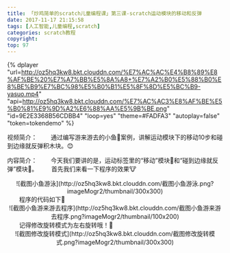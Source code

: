 ```yaml
---
title: 「炒鸡简单的scratch儿童编程课」第三课-scratch运动模块的移动和反弹
date: 2017-11-17 21:15:58
tags: [人工智能,儿童编程,scratch]
categories: scratch教程
copyright:
top: 97
---
```



{% dplayer "url=http://oz5hq3kw8.bkt.clouddn.com/%E7%AC%AC%E4%B8%89%E8%AF%BE%20%E7%A7%BB%E5%8A%A8+%E7%A2%B0%E5%88%B0%E8%BE%B9%E7%BC%98%E5%B0%B1%E5%8F%8D%E5%BC%B9-yasuo.mp4" "api=http://oz5hq3kw8.bkt.clouddn.com/%E7%AC%AC3%E8%AF%BE%E5%B0%81%E9%9D%A2%E6%88%AA%E5%9B%BE.png" "id=9E2E3368B56CDBB4" "loop=yes" "theme=#FADFA3" "autoplay=false" "token=tokendemo" %}

视频简介：
&#8195;&#8195;通过编写游来游去的小鱼🐠案例，讲解运动模块下的移动10步和碰到边缘就反弹积木块。😊

内容简介：
&#8195;&#8195;今天我们要讲的是，运动标签里的“移动”模块🚗和“碰到边缘就反弹”模块🐬。
&#8195;&#8195;首先我们来看一下程序的效果🐮<!--more-->
<div align=center>![截图小鱼游泳](http://oz5hq3kw8.bkt.clouddn.com/截图小鱼游泳.png?imageMogr2/thumbnail/300x300)</div>
&#8195;&#8195;程序的代码如下🙊
<div align=center>![截图小鱼游来游去程序](http://oz5hq3kw8.bkt.clouddn.com/截图小鱼游来游去程序.png?imageMogr2/thumbnail/100x200)</div>
&#8195;&#8195;记得修改旋转模式为左右旋转哦！🐶<div align=center>
![截图修改旋转模式](http://oz5hq3kw8.bkt.clouddn.com/截图修改旋转模式.png?imageMogr2/thumbnail/300x300)
</div>



